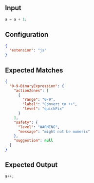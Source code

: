 
## Input
```javascript input
a = a + 1;
```

## Configuration
```json configuration
{
  "extension": "js"
}
```

## Expected Matches
```json expected matches
{
  "0-9-BinaryExpression": {
    "actionZones": [
      {
        "range": "0-9",
        "label": "Convert to ++",
        "level": "quickFix"
      }
    ],
    "safety": {
      "level": "WARNING",
      "message": "might not be numeric"
    },
    "suggestion": null
  }
}
```

## Expected Output
```javascript expected output
a++;
```
